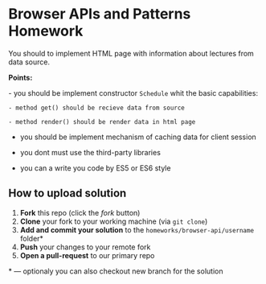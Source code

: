 # Browser APIs and Patterns Homework

You should to implement HTML page with information about lectures from data source.

**Points:**

- you should be implement constructor `Schedule` whit the basic capabilities:
    
    - method get() should be recieve data from source
    
    - method render() should be render data in html page

- you should be implement mechanism of caching data for client session 

- you dont must use the third-party libraries

- you can a write you code by ES5 or ES6 style


## How to upload solution

1. **Fork** this repo (click the *fork* button)
2. **Clone** your fork to your working machine (via `git clone`)
3. **Add and commit your solution** to the `homeworks/browser-api/username` folder*
4. **Push** your changes to your remote fork
5. **Open a pull-request** to our primary repo 

\* — optionaly you can also checkout new branch for the solution

